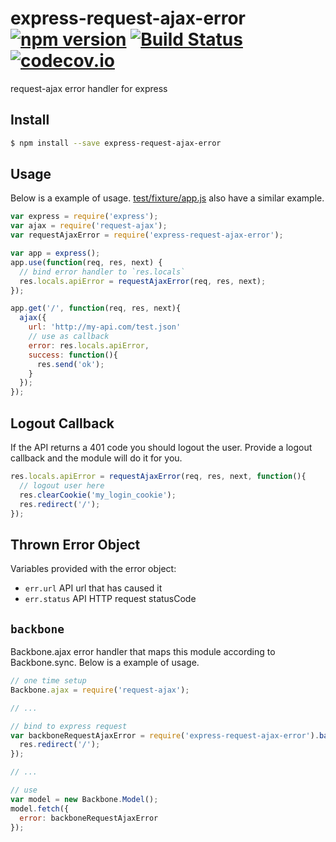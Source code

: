 # express-request-ajax-error [![npm version](https://badge.fury.io/js/express-request-ajax-error.svg)](https://www.npmjs.com/package/express-request-ajax-error) [![Build Status](https://travis-ci.org/Tickaroo/express-request-ajax-error.svg?branch=master)](https://travis-ci.org/Tickaroo/express-request-ajax-error) [![codecov.io](https://codecov.io/github/Tickaroo/express-request-ajax-error/coverage.svg?branch=master)](https://codecov.io/github/Tickaroo/express-request-ajax-error?branch=master)

request-ajax error handler for express

## Install

```bash
$ npm install --save express-request-ajax-error
```

## Usage

Below is a example of usage. [test/fixture/app.js](https://github.com/tickaroo/express-request-ajax-error/blob/master/test/fixture/app.js) also
have a similar example.

```javascript
var express = require('express');
var ajax = require('request-ajax');
var requestAjaxError = require('express-request-ajax-error');

var app = express();
app.use(function(req, res, next) {
  // bind error handler to `res.locals`
  res.locals.apiError = requestAjaxError(req, res, next);
});

app.get('/', function(req, res, next){
  ajax({
    url: 'http://my-api.com/test.json'
    // use as callback
    error: res.locals.apiError,
    success: function(){
      res.send('ok');
    }
  });
});
```

## Logout Callback
If the API returns a 401 code you should logout the user. Provide a logout callback and the module will do it for you.

```javascript
res.locals.apiError = requestAjaxError(req, res, next, function(){
  // logout user here
  res.clearCookie('my_login_cookie');
  res.redirect('/');
});
```

## Thrown Error Object

Variables provided with the error object:

- `err.url` API url that has caused it
- `err.status` API HTTP request statusCode


## `backbone`

Backbone.ajax error handler that maps this module according to Backbone.sync. Below is a example of usage.

```javascript
// one time setup
Backbone.ajax = require('request-ajax');

// ...

// bind to express request
var backboneRequestAjaxError = require('express-request-ajax-error').backbone(req, res, next, function(){
  res.redirect('/');
});

// ...

// use
var model = new Backbone.Model();
model.fetch({
  error: backboneRequestAjaxError
});
```
